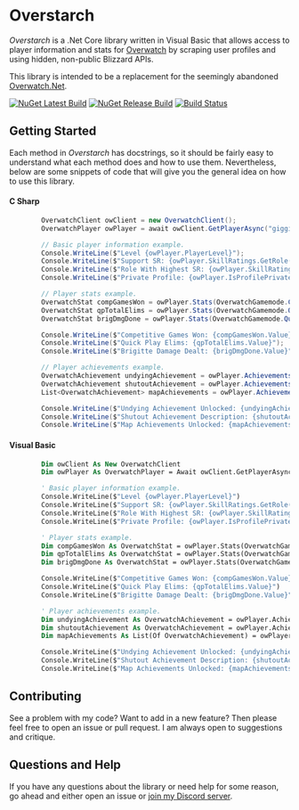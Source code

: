 # Overstarch
*Overstarch* is a .Net Core library written in Visual Basic that allows access to player information and stats for [Overwatch](https://en.wikipedia.org/wiki/Overwatch_(video_game)) by scraping user profiles and using hidden, non-public Blizzard APIs.

This library is intended to be a replacement for the seemingly abandoned [Overwatch.Net](https://github.com/sirdoombox/Overwatch.Net).

[![NuGet Latest Build](https://img.shields.io/nuget/vpre/Overstarch.svg?label=Latest&style=for-the-badge)](https://nuget.org/packages/Overstarch) [![NuGet Release Build](https://img.shields.io/nuget/v/Overstarch.svg?label=Release&style=for-the-badge)](https://nuget.org/packages/Overstarch) [![Build Status](https://img.shields.io/travis/Giggitybyte/Overstarch/development.svg?style=for-the-badge)](https://travis-ci.org/Giggitybyte/Overstarch)

## Getting Started
Each method in *Overstarch* has docstrings, so it should be fairly easy to understand what each method does and how to use them.
Nevertheless, below are some snippets of code that will give you the general idea on how to use this library.


#### C Sharp
```csharp
        OverwatchClient owClient = new OverwatchClient();
        OverwatchPlayer owPlayer = await owClient.GetPlayerAsync("giggitybyte#11965", OverwatchPlatform.PC);

        // Basic player information example.
        Console.WriteLine($"Level {owPlayer.PlayerLevel}");
        Console.WriteLine($"Support SR: {owPlayer.SkillRatings.GetRole(OverwatchRole.Support)}");
        Console.WriteLine($"Role With Highest SR: {owPlayer.SkillRatings.GetHighestRole.Key.ToString}");
        Console.WriteLine($"Private Profile: {owPlayer.IsProfilePrivate}");

        // Player stats example.
        OverwatchStat compGamesWon = owPlayer.Stats(OverwatchGamemode.Competitive).GetStatExact("All Heroes", "Game", "Games Won");
        OverwatchStat qpTotalElims = owPlayer.Stats(OverwatchGamemode.Quickplay).GetStatExact("All Heroes", "Combat", "Eliminations");
        OverwatchStat brigDmgDone = owPlayer.Stats(OverwatchGamemode.Quickplay).GetStatExact("Brigitte", "Combat", "All Damage Done");

        Console.WriteLine($"Competitive Games Won: {compGamesWon.Value}");
        Console.WriteLine($"Quick Play Elims: {qpTotalElims.Value}");
        Console.WriteLine($"Brigitte Damage Dealt: {brigDmgDone.Value}");

        // Player achievements example.
        OverwatchAchievement undyingAchievement = owPlayer.Achievements.GetByName("Undying");
        OverwatchAchievement shutoutAchievement = owPlayer.Achievements.GetByName("Shutout");
        List<OverwatchAchievement> mapAchievements = owPlayer.Achievements.FilterByCategory(OverwatchAchievementCategory.Maps);

        Console.WriteLine($"Undying Achievement Unlocked: {undyingAchievement.HasAchieved}");
        Console.WriteLine($"Shutout Achievement Description: {shutoutAchievement.Description}");
        Console.WriteLine($"Map Achievements Unlocked: {mapAchievements.GetAchieved.Count}");
```

#### Visual Basic
```vb
        Dim owClient As New OverwatchClient
        Dim owPlayer As OverwatchPlayer = Await owClient.GetPlayerAsync("giggitybyte#11965", OverwatchPlatform.PC)

        ' Basic player information example.
        Console.WriteLine($"Level {owPlayer.PlayerLevel}")
        Console.WriteLine($"Support SR: {owPlayer.SkillRatings.GetRole(OverwatchRole.Support)}")
        Console.WriteLine($"Role With Highest SR: {owPlayer.SkillRatings.GetHighestRole.Key.ToString}")
        Console.WriteLine($"Private Profile: {owPlayer.IsProfilePrivate}")

        ' Player stats example.
        Dim compGamesWon As OverwatchStat = owPlayer.Stats(OverwatchGamemode.Competitive).GetStatExact("All Heroes", "Game", "Games Won")
        Dim qpTotalElims As OverwatchStat = owPlayer.Stats(OverwatchGamemode.Quickplay).GetStatExact("All Heroes", "Combat", "Eliminations")
        Dim brigDmgDone As OverwatchStat = owPlayer.Stats(OverwatchGamemode.Quickplay).GetStatExact("Brigitte", "Combat", "All Damage Done")

        Console.WriteLine($"Competitive Games Won: {compGamesWon.Value}")
        Console.WriteLine($"Quick Play Elims: {qpTotalElims.Value}")
        Console.WriteLine($"Brigitte Damage Dealt: {brigDmgDone.Value}")

        ' Player achievements example.
        Dim undyingAchievement As OverwatchAchievement = owPlayer.Achievements.GetByName("Undying")
        Dim shutoutAchievement As OverwatchAchievement = owPlayer.Achievements.GetByName("Shutout")
        Dim mapAchievements As List(Of OverwatchAchievement) = owPlayer.Achievements.FilterByCategory(OverwatchAchievementCategory.Maps)

        Console.WriteLine($"Undying Achievement Unlocked: {undyingAchievement.HasAchieved}")
        Console.WriteLine($"Shutout Achievement Description: {shutoutAchievement.Description}")
        Console.WriteLine($"Map Achievements Unlocked: {mapAchievements.GetAchieved.Count}")
```

## Contributing
See a problem with my code? Want to add in a new feature? Then please feel free to open an issue or pull request. 
I am always open to suggestions and critique. 

## Questions and Help
If you have any questions about the library or need help for some reason, go ahead and either open an issue or [join my Discord server](https://discord.gg/7jeR5Q5).
